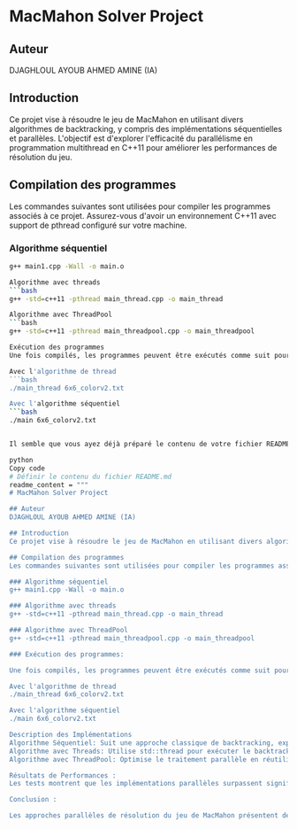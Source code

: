 # MacMahon Solver Project

## Auteur
DJAGHLOUL AYOUB AHMED AMINE (IA)

## Introduction
Ce projet vise à résoudre le jeu de MacMahon en utilisant divers algorithmes de backtracking, y compris des implémentations séquentielles et parallèles. L'objectif est d'explorer l'efficacité du parallélisme en programmation multithread en C++11 pour améliorer les performances de résolution du jeu.

## Compilation des programmes
Les commandes suivantes sont utilisées pour compiler les programmes associés à ce projet. Assurez-vous d'avoir un environnement C++11 avec support de pthread configuré sur votre machine.

### Algorithme séquentiel
```bash
g++ main1.cpp -Wall -o main.o

Algorithme avec threads
```bash
g++ -std=c++11 -pthread main_thread.cpp -o main_thread

Algorithme avec ThreadPool
```bash
g++ -std=c++11 -pthread main_threadpool.cpp -o main_threadpool

Exécution des programmes
Une fois compilés, les programmes peuvent être exécutés comme suit pour tester le solver sur un plateau de jeu 6x6.

Avec l'algorithme de thread
```bash
./main_thread 6x6_colorv2.txt

Avec l'algorithme séquentiel
```bash
./main 6x6_colorv2.txt


Il semble que vous ayez déjà préparé le contenu de votre fichier README.md pour le projet MacMahon Solver. Si vous cherchez à enregistrer ce contenu dans un fichier README.md réel, je peux vous aider à le faire. Voici comment nous pouvons procéder avec du code Python pour créer le fichier :

python
Copy code
# Définir le contenu du fichier README.md
readme_content = """
# MacMahon Solver Project

## Auteur
DJAGHLOUL AYOUB AHMED AMINE (IA)

## Introduction
Ce projet vise à résoudre le jeu de MacMahon en utilisant divers algorithmes de backtracking, y compris des implémentations séquentielles et parallèles. L'objectif est d'explorer l'efficacité du parallélisme en programmation multithread en C++11 pour améliorer les performances de résolution du jeu.

## Compilation des programmes
Les commandes suivantes sont utilisées pour compiler les programmes associés à ce projet. Assurez-vous d'avoir un environnement C++11 avec support de pthread configuré sur votre machine.

### Algorithme séquentiel
g++ main1.cpp -Wall -o main.o

### Algorithme avec threads
g++ -std=c++11 -pthread main_thread.cpp -o main_thread

### Algorithme avec ThreadPool
g++ -std=c++11 -pthread main_threadpool.cpp -o main_threadpool

### Exécution des programmes:

Une fois compilés, les programmes peuvent être exécutés comme suit pour tester le solver sur un plateau de jeu 6x6.

Avec l'algorithme de thread
./main_thread 6x6_colorv2.txt

Avec l'algorithme séquentiel
./main 6x6_colorv2.txt

Description des Implémentations
Algorithme Séquentiel: Suit une approche classique de backtracking, explorant l'espace de solutions de manière linéaire.
Algorithme avec Threads: Utilise std::thread pour exécuter le backtracking en parallèle sur plusieurs threads.
Algorithme avec ThreadPool: Optimise le traitement parallèle en réutilisant les threads pour différentes tâches de backtracking, réduisant ainsi l'overhead de gestion des threads.

Résultats de Performances :
Les tests montrent que les implémentations parallèles surpassent significativement l'algorithme séquentiel, surtout pour les plateaux de taille moyenne et grande, démontrant l'efficacité du parallélisme dans la réduction du temps de calcul.

Conclusion :

Les approches parallèles de résolution du jeu de MacMahon présentent des améliorations significatives en termes de performances comparées à l'approche séquentielle, soulignant l'importance de l'exploitation du parallélisme dans la résolution de problèmes combinatoires complexes.
